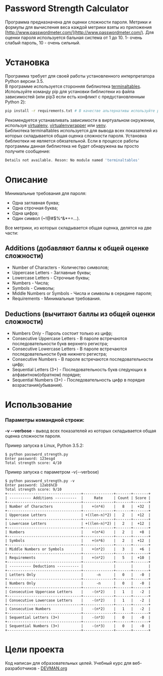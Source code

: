 # Password Strength Calculator

Программа предназначена для оценки сложности пароля. Метрики и формулы для вычисления веса каждой метрики взяты из приложения [http://www.passwordmeter.com/](http://www.passwordmeter.com/). Для оценки пароля используется бальная система от 1 до 10. 1- очень слабый пароль, 10 - очень сильный.

# Установка

Программа требует для своей работы установленного интерпретатора Python версии 3.5.  
В программе используется сторонняя библиотека [terminaltables](https://pypi.python.org/pypi/terminaltables).
Используйте команду pip для установки  библиотеки из файла зависимостей (или pip3 если есть конфликт с предустановленным Python 2):
```bash
pip install -r requirements.txt # В качестве альтернативы используйте pip3
```
Рекомендуется устанавливать зависимости в виртуальном окружении, используя [virtualenv](https://github.com/pypa/virtualenv), [virtualenvwrapper](https://pypi.python.org/pypi/virtualenvwrapper) или [venv](https://docs.python.org/3/library/venv.html).  
Библиотека terminaltables используется для  вывода всех показателей из которых складывается общая оценка сложности пароля.  Установка библиотеки не является обязательной. Если в процессе работы программы данная библиотека не будет обнаружена вы просто получите сообщение:
```bash
Details not available. Reson: No module named 'terminaltables'
```

# Описание

Минимальные требования для пароля:
 - Одна заглавная буква;
 - Одна строчная буква;
 - Одна цифра;
 - Один символ (~!@#$%^&*+=...).

Все метрики, из которых складывается общая оценка, делятся на две части:

## Additions (добавляют баллы к общей оценке сложности)
- Number of Characters - Количество символов; 
- Uppercase Letters - Заглавные буквы;
- Lowercase Letters - Строчные буквы;
- Numbers - Числа;
- Symbols - Символы;
- Middle Numbers or Symbols - Числа и символы в середине пароля;
- Requirements - Минимальные требования.

## Deductions (вычитают баллы из общей оценки сложности)
- Numbers Only - Пароль состоит только из цифр;
- Consecutive Uppercase Letters  - В пароле встречаются последовательности букв верхнего регистра;
- Consecutive Lowercase Letters - В пароле встречаются последовательности букв нижнего регистра;
- Consecutive Numbers - В пароле встречаются последовательности цифр;
- Sequential Letters (3+) - Последовательность букв следующих в алфавитном(обратном) порядке;
- Sequential Numbers (3+) - Последовательность цифр в порядке возрастания(убывания).

# Использование

### Параметры командной строки:

**-v --verbose** - вывод всех показателей из которых складывается общая оценка сложности пароля.  

Пример запуска в Linux, Python 3.5.2:

```#!bash
$ python password_strength.py
Enter password: 123esgd
Total strength score: 4/10
```

Пример запуска с параметром -v(--verbose)
```#!bash
$ python password_strength.py -v
Enter password: 12ab$%CD
Total strength score: 9/10
+----------------------------------+--------------+-------+-------+
| ---------- Additions ----------  |     Rate     | Count | Score |
+----------------------------------+--------------+-------+-------+
| Number of Characters             |    +(n*4)    |   8   |  +32  |
+----------------------------------+--------------+-------+-------+
| Uppercase Letters                | +((len-n)*2) |   2   |  +12  |
+----------------------------------+--------------+-------+-------+
| Lowercase Letters                | +((len-n)*2) |   2   |  +12  |
+----------------------------------+--------------+-------+-------+
| Numbers                          |    +(n*4)    |   2   |   +8  |
+----------------------------------+--------------+-------+-------+
| Symbols                          |    +(n*6)    |   2   |  +12  |
+----------------------------------+--------------+-------+-------+
| Middle Numbers or Symbols        |    +(n*2)    |   3   |   +6  |
+----------------------------------+--------------+-------+-------+
| Requirements                     |    +(n*2)    |   5   |  +10  |
+----------------------------------+--------------+-------+-------+
| ---------- Deductions ---------- |              |       |       |
+----------------------------------+--------------+-------+-------+
| Letters Only                     |      -n      |   0   |   -0  |
+----------------------------------+--------------+-------+-------+
| Numbers Only                     |      -n      |   0   |   -0  |
+----------------------------------+--------------+-------+-------+
| Consecutive Uppercase Letters    |    -(n*2)    |   1   |   -2  |
+----------------------------------+--------------+-------+-------+
| Consecutive Lowercase Letters    |    -(n*2)    |   1   |   -2  |
+----------------------------------+--------------+-------+-------+
| Consecutive Numbers              |    -(n*2)    |   1   |   -2  |
+----------------------------------+--------------+-------+-------+
| Sequential Letters (3+)          |    -(n*3)    |   0   |   -0  |
+----------------------------------+--------------+-------+-------+
| Sequential Numbers (3+)          |    -(n*3)    |   0   |   -0  |
+----------------------------------+--------------+-------+-------+
```

# Цели проекта

Код написан для образовательных целей. Учебный курс для веб-разработчиков - [DEVMAN.org](https://devman.org)
